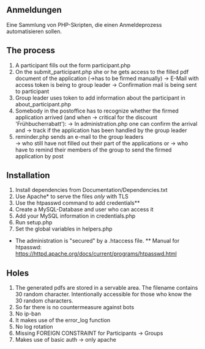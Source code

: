 Anmeldungen
-----------

Eine Sammlung von PHP-Skripten, die einen Anmeldeprozess automatisieren sollen.

The process
------------------
1. A participant fills out the form participant.php
2. On the submit_participant.php she or he gets access 
to the filled pdf document of the application (->has to be firmed manually)
	-> E-Mail with access token is being to group leader
	-> Confirmation mail is being sent to participant
3. Group leader uses token to add information about the participant in about_participant.php
4. Somebody in the postoffice has to recognize whether the firmed application
arrived (and when -> critical for the discount 'Frühbucherrabatt'):
	-> In administration.php one can confirm the arrival and 
	-> track if the application has been handled by the group leader
5. reminder.php sends an e-mail to the group leaders  
	-> who still have not filled out their part of the applications or 
	-> who have to remind their members of the group to send the firmed application by post


Installation
------------
1. Install dependencies from Documentation/Dependencies.txt
2. Use Apache* to serve the files *only* with TLS
3. Use the htpasswd command to add credentials**
4. Create a MySQL-Database and user who can access it
5. Add your MySQL information in credentials.php
6. Run setup.php
7. Set the global variables in helpers.php

* The administration is "secured" by a .htaccess file.
** Manual for htpasswd: https://httpd.apache.org/docs/current/programs/htpasswd.html


Holes
--------------------
1. The generated pdfs are stored in a servable area. 
The filename contains 30 random character. 
Intentionally accessible for those who know the 30 random characters.
2. So far there is no countermeasure against bots
3. No ip-ban
4. It makes use of the error_log function
5. No log rotation
6. Missing FOREIGN CONSTRAINT for Participants -> Groups
7. Makes use of basic auth
	-> only apache




